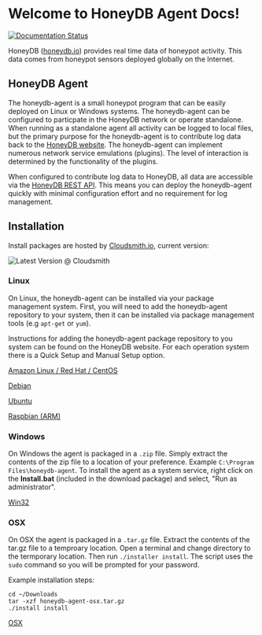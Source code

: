 # Welcome to HoneyDB Agent Docs!

[![Documentation Status](https://readthedocs.org/projects/honeypy/badge/?version=latest)](http://honeydb-agent-docs.readthedocs.io/en/latest/?badge=latest)

HoneyDB ([honeydb.io](http://honeydb.io)) provides real time data of honeypot activity. This data comes from honeypot sensors deployed globally on the Internet.

## HoneyDB Agent

The honeydb-agent is a small honeypot program that can be easily deployed on Linux or Windows systems. The honeydb-agent can be configured to particpate in the HoneyDB network or operate standalone.  When running as a standalone agent all activity can be logged to local files, but the primary purpose for the honeydb-agent is to contribute log data back to the [HoneyDB website](http://honeydb.io). The honeydb-agent can implement numerous network service emulations (plugins). The level of interaction is determined by the functionality of the plugins.

When configured to contribute log data to HoneyDB, all data are accessible via the [HoneyDB REST API](https://riskdiscovery.com/honeydb/threats). This means you can deploy the honeydb-agent quickly with minimal configuration effort and no requirement for log management.

## Installation

Install packages are hosted by [Cloudsmith.io](https://cloudsmith.io), current version:

<img src="https://api-prd.cloudsmith.io/badges/version/honeydb/honeydb-agent/deb/honeydb-agent/latest/d=debian%252Fstretch/?render=true" alt="Latest Version @ Cloudsmith" />

### Linux

On Linux, the honeydb-agent can be installed via your package management system. First, you will need to add the honeydb-agent repository to your system, then it can be installed via package management tools (e.g `apt-get` or `yum`).

Instructions for adding the honeydb-agent package repository to you system can be found on the HoneyDB website. For each operation system there is a Quick Setup and Manual Setup option.

[Amazon Linux / Red Hat / CentOS](https://riskdiscovery.com/honeydb/downloads#redhat)

[Debian](https://riskdiscovery.com/honeydb/downloads#debian)

[Ubuntu](https://riskdiscovery.com/honeydb/downloads#ubuntu)

[Raspbian (ARM)](https://riskdiscovery.com/honeydb/downloads#raspbian)

### Windows

On Windows the agent is packaged in a `.zip` file. Simply extract the contents of the zip file to a location of your preference. Example `C:\Program Files\honeydb-agent`. To install the agent as a system service, right click on the __Install.bat__ (included in the download package) and select, "Run as administrator".

[Win32](https://riskdiscovery.com/honeydb/downloads#windows)

### OSX

On OSX the agent is packaged in a `.tar.gz` file. Extract the contents of the tar.gz file to a temproary location. Open a terminal and change directory to
the termporary location. Then run `./installer install`. The script uses the `sudo` command so you will be prompted for your password.

Example installation steps:

```shell
cd ~/Downloads
tar -xzf honeydb-agent-osx.tar.gz
./install install
```

[OSX](https://riskdiscovery.com/honeydb/downloads#osx)

